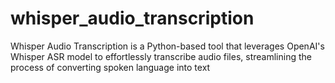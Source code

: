 # whisper_audio_transcription
Whisper Audio Transcription is a Python-based tool that leverages OpenAI's Whisper ASR model to effortlessly transcribe audio files, streamlining the process of converting spoken language into text
